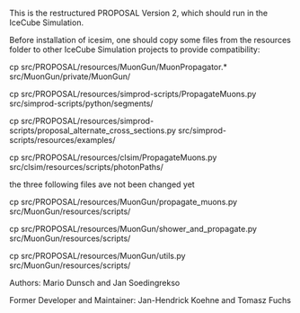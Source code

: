 This is the restructured PROPOSAL Version 2, which should run in the IceCube Simulation.


Before installation of icesim, one should copy some files from the resources folder to other IceCube Simulation projects to provide compatibility:

cp src/PROPOSAL/resources/MuonGun/MuonPropagator.* src/MuonGun/private/MuonGun/

cp src/PROPOSAL/resources/simprod-scripts/PropagateMuons.py src/simprod-scripts/python/segments/

cp src/PROPOSAL/resources/simprod-scripts/proposal_alternate_cross_sections.py src/simprod-scripts/resources/examples/

cp src/PROPOSAL/resources/clsim/PropagateMuons.py src/clsim/resources/scripts/photonPaths/


the three following files ave not been changed yet

cp src/PROPOSAL/resources/MuonGun/propagate_muons.py src/MuonGun/resources/scripts/

cp src/PROPOSAL/resources/MuonGun/shower_and_propagate.py src/MuonGun/resources/scripts/

cp src/PROPOSAL/resources/MuonGun/utils.py src/MuonGun/resources/scripts/


Authors:
Mario Dunsch
and
Jan Soedingrekso

Former Developer and Maintainer:
Jan-Hendrick Koehne
and
Tomasz Fuchs